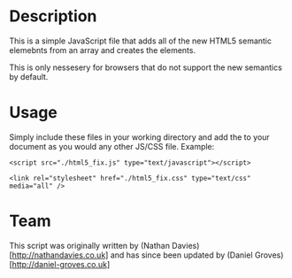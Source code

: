 # Description

This is a simple JavaScript file that adds all of the new HTML5 semantic elemebnts from an array and creates the elements.  

This is only nessesery for browsers that do not support the new semantics by default.  

# Usage

Simply include these files in your working directory and add the to your document as you would any other JS/CSS file.  Example:

`<script src="./html5_fix.js" type="text/javascript"></script>`

`<link rel="stylesheet" href="./html5_fix.css" type="text/css" media="all" />`

# Team

This script was originally written by (Nathan Davies)[http://nathandavies.co.uk] and has since been updated by (Daniel Groves)[http://daniel-groves.co.uk]